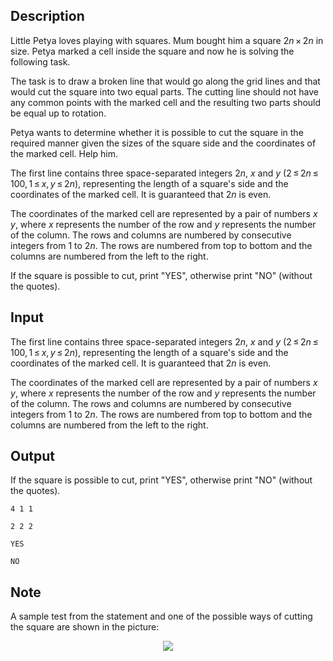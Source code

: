## Description

<div><p>Little Petya loves playing with squares. Mum bought him a square <span class="tex-span">2<i>n</i> × 2<i>n</i></span> in size. Petya marked a cell inside the square and now he is solving the following task.</p><p>The task is to draw a broken line that would go along the grid lines and that would cut the square into two equal parts. The cutting line should not have any common points with the marked cell and the resulting two parts should be equal <span class="tex-font-style-bf">up to rotation</span>.</p><p>Petya wants to determine whether it is possible to cut the square in the required manner given the sizes of the square side and the coordinates of the marked cell. Help him.</p></div><div class="input-specification"><p>The first line contains three space-separated integers <span class="tex-span">2<i>n</i></span>, <span class="tex-span"><i>x</i></span> and <span class="tex-span"><i>y</i></span> (<span class="tex-span">2 ≤ 2<i>n</i> ≤ 100, 1 ≤ <i>x</i>, <i>y</i> ≤ 2<i>n</i></span>), representing the length of a square's side and the coordinates of the marked cell. It is guaranteed that <span class="tex-span">2<i>n</i></span> is even.</p><p>The coordinates of the marked cell are represented by a pair of numbers <span class="tex-span"><i>x</i></span> <span class="tex-span"><i>y</i></span>, where <span class="tex-span"><i>x</i></span> represents the number of the row and <span class="tex-span"><i>y</i></span> represents the number of the column. The rows and columns are numbered by consecutive integers from <span class="tex-span">1</span> to <span class="tex-span">2<i>n</i></span>. The rows are numbered from top to bottom and the columns are numbered from the left to the right.</p></div><div class="output-specification"><p>If the square is possible to cut, print "<span class="tex-font-style-tt">YES</span>", otherwise print "<span class="tex-font-style-tt">NO</span>" (without the quotes).</p></div>

## Input

<p>The first line contains three space-separated integers <span class="tex-span">2<i>n</i></span>, <span class="tex-span"><i>x</i></span> and <span class="tex-span"><i>y</i></span> (<span class="tex-span">2 ≤ 2<i>n</i> ≤ 100, 1 ≤ <i>x</i>, <i>y</i> ≤ 2<i>n</i></span>), representing the length of a square's side and the coordinates of the marked cell. It is guaranteed that <span class="tex-span">2<i>n</i></span> is even.</p><p>The coordinates of the marked cell are represented by a pair of numbers <span class="tex-span"><i>x</i></span> <span class="tex-span"><i>y</i></span>, where <span class="tex-span"><i>x</i></span> represents the number of the row and <span class="tex-span"><i>y</i></span> represents the number of the column. The rows and columns are numbered by consecutive integers from <span class="tex-span">1</span> to <span class="tex-span">2<i>n</i></span>. The rows are numbered from top to bottom and the columns are numbered from the left to the right.</p>

## Output

<p>If the square is possible to cut, print "<span class="tex-font-style-tt">YES</span>", otherwise print "<span class="tex-font-style-tt">NO</span>" (without the quotes).</p>





```input1
4 1 1

```




```input2
2 2 2

```




```output1
YES

```




```output2
NO

```



## Note

<p>A sample test from the statement and one of the possible ways of cutting the square are shown in the picture: </p><center> <img class="tex-graphics" src="file://wqC0IsvL.png" style="max-width: 100.0%;max-height: 100.0%;"> </center>
